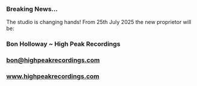 ### Breaking News...

The studio is changing hands!  From 25th July 2025 the new proprietor will be:
    
### Bon Holloway ~ High Peak Recordings

### bon@highpeakrecordings.com

### www.highpeakrecordings.com



